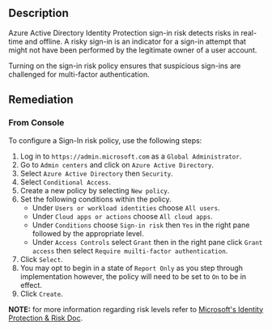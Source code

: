 ## Description

Azure Active Directory Identity Protection sign-in risk detects risks in real-time and offline. A risky sign-in is an indicator for a sign-in attempt that might not have been performed by the legitimate owner of a user account.

Turning on the sign-in risk policy ensures that suspicious sign-ins are challenged for multi-factor authentication.

## Remediation

### From Console

To configure a Sign-In risk policy, use the following steps:

1. Log in to `https://admin.microsoft.com` as a `Global Administrator`.
2. Go to `Admin centers` and click on `Azure Active Directory`.
3. Select `Azure Active Directory` then `Security`.
4. Select `Conditional Access`.
5. Create a new policy by selecting `New policy`.
6. Set the following conditions within the policy.
    - Under `Users or workload identities` choose `All users`.
    - Under `Cloud apps or actions` choose `All cloud apps`.
    - Under `Conditions` choose `Sign-in risk` then `Yes` in the right pane followed by the appropriate level.
    - Under `Access Controls` select `Grant` then in the right pane click `Grant access` then select `Require muilti-factor authentication`.
7. Click `Select`.
8. You may opt to begin in a state of `Report Only` as you step through implementation however, the policy will need to be set to `On` to be in effect.
9. Click `Create`.

**NOTE:** for more information regarding risk levels refer to [Microsoft's Identity Protection & Risk Doc](https://docs.microsoft.com/en-us/azure/active-directory/identity-protection/concept-identity-protection-risks).
